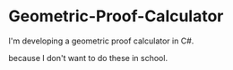# Geometric-Proof-Calculator
I'm developing a geometric proof calculator in C#.


because I don't want to do these in school.
